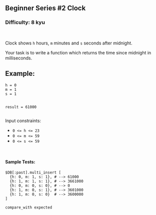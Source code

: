 ## Beginner Series #2 Clock
### Difficulty: 8 kyu

<br>

<p>Clock shows <code>h</code> hours, <code>m</code> minutes and <code>s</code> seconds after midnight.</p>
<p>Your task is to write a function which returns the time since midnight in milliseconds.</p>
<h2 id="example">Example:</h2>
<pre><code>h = 0
m = 1
s = 1

result = 61000
</code></pre>
<p>Input constraints:</p>
<ul>
<li><code>0 &lt;= h &lt;= 23</code></li>
<li><code>0 &lt;= m &lt;= 59</code></li>
<li><code>0 &lt;= s &lt;= 59</code></li>
</ul>


<br>

#### Sample Tests:

```
$DB[:past].multi_insert [
  {h: 0, m: 1, s: 1}, # --> 61000
  {h: 1, m: 1, s: 1}, # --> 3661000
  {h: 0, m: 0, s: 0}, # --> 0
  {h: 1, m: 0, s: 1}, # --> 3601000
  {h: 1, m: 0, s: 0}  # --> 3600000
]
​
compare_with expected
```